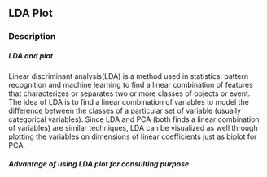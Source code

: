 ## LDA Plot 

### Description
##### LDA and plot
Linear discriminant analysis(LDA) is a method used in statistics, pattern recognition and machine learning to find a linear combination of features that characterizes or separates two or more classes of objects or event. The idea of LDA is to find a linear combination of variables to model the difference between the classes of a particular set of variable (usually categorical variables). Since LDA and PCA (both finds a linear combination of variables) are similar techniques, LDA can be visualized as well through plotting the variables on dimensions of linear coefficients just as biplot for PCA.

##### Advantage of using LDA plot for consulting purpose



